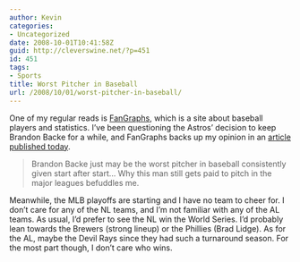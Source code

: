 ```yaml
---
author: Kevin
categories:
- Uncategorized
date: 2008-10-01T10:41:58Z
guid: http://cleverswine.net/?p=451
id: 451
tags:
- Sports
title: Worst Pitcher in Baseball
url: /2008/10/01/worst-pitcher-in-baseball/
---
```


One of my regular reads is [FanGraphs](http://www.fangraphs.com/), which is a site about baseball players and statistics. I&#8217;ve been questioning the Astros&#8217; decision to keep Brandon Backe for a while, and FanGraphs backs up my opinion in an [article published today](http://www.fangraphs.com/blogs/index.php/the-bottom-five/).

> Brandon Backe just may be the worst pitcher in baseball consistently given start after start&#8230; Why this man still gets paid to pitch in the major leagues befuddles me.

Meanwhile, the MLB playoffs are starting and I have no team to cheer for. I don&#8217;t care for any of the NL teams, and I&#8217;m not familiar with any of the AL teams. As usual, I&#8217;d prefer to see the NL win the World Series. I&#8217;d probably lean towards the Brewers (strong lineup) or the Phillies (Brad Lidge). As for the AL, maybe the Devil Rays since they had such a turnaround season. For the most part though, I don&#8217;t care who wins.